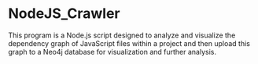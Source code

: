 # NodeJS_Crawler
This program is a Node.js script designed to analyze and visualize the dependency graph of JavaScript files within a project and then upload this graph to a Neo4j database for visualization and further analysis.
